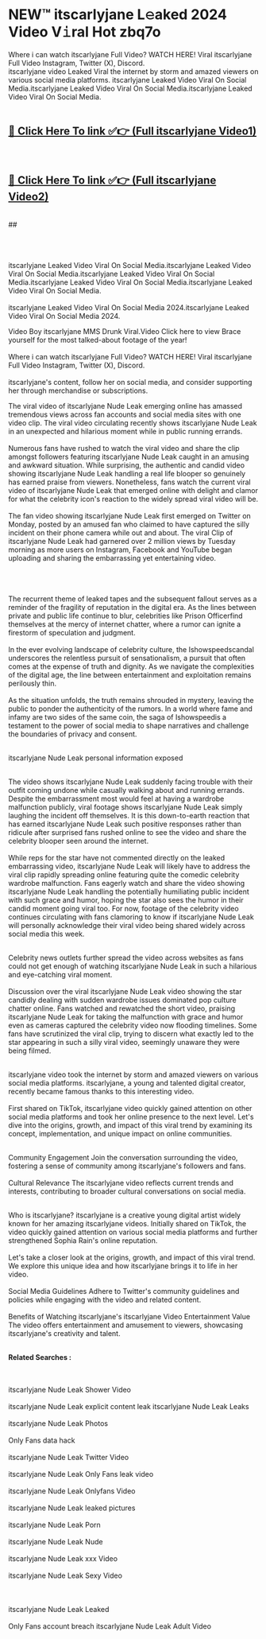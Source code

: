 
# NEW™ itscarlyjane L𝚎aked 2024 Video V𝚒ral Hot zbq7o

Where i can watch itscarlyjane Full Video? WATCH HERE! Viral itscarlyjane Full Video Instagram, Twitter (X), Discord. <br>
itscarlyjane video Leaked Viral the internet by storm and amazed viewers on various social media platforms. itscarlyjane Leaked Video Viral On Social Media.itscarlyjane Leaked Video Viral On Social Media.itscarlyjane Leaked Video Viral On Social Media.<br>
 <br>

##  <a href="https://clipsfans.site?title=itscarlyjane&ref=git">🔴 Click Here To link ✅👉 (Full itscarlyjane Video1) </a><br>
  <br>

##  <a href="https://clipsfans.site?title=itscarlyjane&ref=git">🔴 Click Here To link ✅👉 (Full itscarlyjane Video2)</a><br>
  <br>
  ##


  <br>

  <br>

<br><br>
itscarlyjane Leaked Video Viral On Social Media.itscarlyjane Leaked Video Viral On Social Media.itscarlyjane Leaked Video Viral On Social Media.itscarlyjane Leaked Video Viral On Social Media.itscarlyjane Leaked Video Viral On Social Media.
<br><br>
itscarlyjane Leaked Video Viral On Social Media 2024.itscarlyjane Leaked Video Viral On Social Media 2024.


Video Boy itscarlyjane MMS Drunk Viral.Video Click here to view Brace yourself for the most talked-about footage of the year!
<br><br>
Where i can watch itscarlyjane Full Video? WATCH HERE! Viral itscarlyjane Full Video Instagram, Twitter (X), Discord.
<br><br>
itscarlyjane's content, follow her on social media, and consider supporting her through merchandise or subscriptions.


The viral video of itscarlyjane Nude Leak emerging online has amassed tremendous views across fan accounts and social media sites with one video clip. The viral video circulating recently shows itscarlyjane Nude Leak in an unexpected and hilarious moment while in public running errands.
<br><br>
Numerous fans have rushed to watch the viral video and share the clip amongst followers featuring itscarlyjane Nude Leak caught in an amusing and awkward situation. While surprising, the authentic and candid video showing itscarlyjane Nude Leak handling a real life blooper so genuinely has earned praise from viewers. Nonetheless, fans watch the current viral video of itscarlyjane Nude Leak that emerged online with delight and clamor for what the celebrity icon's reaction to the widely spread viral video will be.
<br><br>
The fan video showing itscarlyjane Nude Leak first emerged on Twitter on Monday, posted by an amused fan who claimed to have captured the silly incident on their phone camera while out and about. The viral Clip of itscarlyjane Nude Leak had garnered over 2 million views by Tuesday morning as more users on Instagram, Facebook and YouTube began uploading and sharing the embarrassing yet entertaining video.
<br><br>


<br><br>
The recurrent theme of leaked tapes and the subsequent fallout serves as a reminder of the fragility of reputation in the digital era. As the lines between private and public life continue to blur, celebrities like Prison Officerfind themselves at the mercy of internet chatter, where a rumor can ignite a firestorm of speculation and judgment.
<br><br>
In the ever evolving landscape of celebrity culture, the Ishowspeedscandal underscores the relentless pursuit of sensationalism, a pursuit that often comes at the expense of truth and dignity. As we navigate the complexities of the digital age, the line between entertainment and exploitation remains perilously thin.
<br><br>
As the situation unfolds, the truth remains shrouded in mystery, leaving the public to ponder the authenticity of the rumors. In a world where fame and infamy are two sides of the same coin, the saga of Ishowspeedis a testament to the power of social media to shape narratives and challenge the boundaries of privacy and consent.
<br><br>





itscarlyjane Nude Leak personal information exposed
<br><br>



The video shows itscarlyjane Nude Leak suddenly facing trouble with their outfit coming undone while casually walking about and running errands. Despite the embarrassment most would feel at having a wardrobe malfunction publicly, viral footage shows itscarlyjane Nude Leak simply laughing the incident off themselves. It is this down-to-earth reaction that has earned itscarlyjane Nude Leak such positive responses rather than ridicule after surprised fans rushed online to see the video and share the celebrity blooper seen around the internet.
<br><br>
While reps for the star have not commented directly on the leaked embarrassing video, itscarlyjane Nude Leak will likely have to address the viral clip rapidly spreading online featuring quite the comedic celebrity wardrobe malfunction. Fans eagerly watch and share the video showing itscarlyjane Nude Leak handling the potentially humiliating public incident with such grace and humor, hoping the star also sees the humor in their candid moment going viral too. For now, footage of the celebrity video continues circulating with fans clamoring to know if itscarlyjane Nude Leak will personally acknowledge their viral video being shared widely across social media this week.
<br><br>

Celebrity news outlets further spread the video across websites as fans could not get enough of watching itscarlyjane Nude Leak in such a hilarious and eye-catching viral moment.
<br><br>
Discussion over the viral itscarlyjane Nude Leak video showing the star candidly dealing with sudden wardrobe issues dominated pop culture chatter online. Fans watched and rewatched the short video, praising itscarlyjane Nude Leak for taking the malfunction with grace and humor even as cameras captured the celebrity video now flooding timelines. Some fans have scrutinized the viral clip, trying to discern what exactly led to the star appearing in such a silly viral video, seemingly unaware they were being filmed.
<br><br>


itscarlyjane video took the internet by storm and amazed viewers on various social media platforms. itscarlyjane, a young and talented digital creator, recently became famous thanks to this interesting video.
<br><br>
First shared on TikTok, itscarlyjane video quickly gained attention on other social media platforms and took her online presence to the next level. Let's dive into the origins, growth, and impact of this viral trend by examining its concept, implementation, and unique impact on online communities.
<br><br>

Community Engagement Join the conversation surrounding the video, fostering a sense of community among itscarlyjane's followers and fans.
<br><br>
Cultural Relevance The itscarlyjane video reflects current trends and interests, contributing to broader cultural conversations on social media.
<br><br>




Who is itscarlyjane? itscarlyjane is a creative young digital artist widely known for her amazing itscarlyjane videos. Initially shared on TikTok, the video quickly gained attention on various social media platforms and further strengthened Sophia Rain's online reputation.
<br><br>
Let's take a closer look at the origins, growth, and impact of this viral trend. We explore this unique idea and how itscarlyjane brings it to life in her video.
<br><br>
Social Media Guidelines Adhere to Twitter's community guidelines and policies while engaging with the video and related content.
<br><br>
Benefits of Watching itscarlyjane's itscarlyjane Video Entertainment Value The video offers entertainment and amusement to viewers, showcasing itscarlyjane's creativity and talent.
<br><br>




<strong>Related Searches :</strong>

<br><br>
itscarlyjane Nude Leak Shower Video
<br><br>
itscarlyjane Nude Leak explicit content leak
itscarlyjane Nude Leak Leaks
<br><br>
itscarlyjane Nude Leak Photos
<br><br>
Only Fans data hack
<br><br>
itscarlyjane Nude Leak Twitter Video
<br><br>
itscarlyjane Nude Leak Only Fans leak video
<br><br>
itscarlyjane Nude Leak Onlyfans Video
<br><br>
itscarlyjane Nude Leak leaked pictures
<br><br>
itscarlyjane Nude Leak Porn
<br><br>
itscarlyjane Nude Leak Nude
<br><br>
itscarlyjane Nude Leak xxx Video
<br><br>
itscarlyjane Nude Leak Sexy Video
<br><br>
<br><br>
itscarlyjane Nude Leak Leaked
<br><br>
Only Fans account breach
itscarlyjane Nude Leak Adult Video
<br><br>